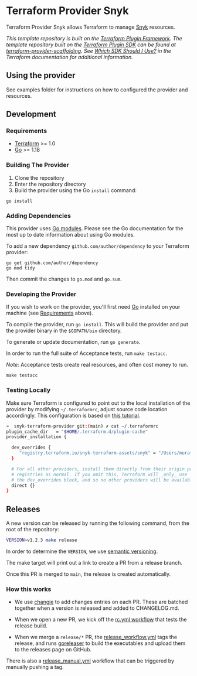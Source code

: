 # Terraform Provider Snyk

Terraform Provider Snyk allows Terraform to manage [Snyk](https://snyk.io) resources.

_This template repository is built on the [Terraform Plugin Framework](https://github.com/hashicorp/terraform-plugin-framework). The template repository built on the [Terraform Plugin SDK](https://github.com/hashicorp/terraform-plugin-sdk) can be found at [terraform-provider-scaffolding](https://github.com/hashicorp/terraform-provider-scaffolding). See [Which SDK Should I Use?](https://www.terraform.io/docs/plugin/which-sdk.html) in the Terraform documentation for additional information._

## Using the provider

See examples folder for instructions on how to configured the provider and resources.

## Development
### Requirements

- [Terraform](https://www.terraform.io/downloads.html) >= 1.0
- [Go](https://golang.org/doc/install) >= 1.18

### Building The Provider

1. Clone the repository
1. Enter the repository directory
1. Build the provider using the Go `install` command:

```shell
go install
```

### Adding Dependencies

This provider uses [Go modules](https://github.com/golang/go/wiki/Modules).
Please see the Go documentation for the most up to date information about using Go modules.

To add a new dependency `github.com/author/dependency` to your Terraform provider:

```shell
go get github.com/author/dependency
go mod tidy
```

Then commit the changes to `go.mod` and `go.sum`.

### Developing the Provider

If you wish to work on the provider, you'll first need [Go](http://www.golang.org) installed on your machine (see [Requirements](#requirements) above).

To compile the provider, run `go install`. This will build the provider and put the provider binary in the `$GOPATH/bin` directory.

To generate or update documentation, run `go generate`.

In order to run the full suite of Acceptance tests, run `make testacc`.

*Note:* Acceptance tests create real resources, and often cost money to run.

```shell
make testacc
```

### Testing Locally
Make sure Terraform is configured to point out to the local installation of the provider by modifying ```~/.terraformrc```, adjust source code location accordingly. This configuration is based on [this tutorial](https://developer.hashicorp.com/terraform/tutorials/providers-plugin-framework/providers-plugin-framework-provider).

```bash
➜  snyk-terraform-provider git:(main) ✗ cat ~/.terraformrc
plugin_cache_dir   = "$HOME/.terraform.d/plugin-cache"
provider_installation {

  dev_overrides {
     "registry.terraform.io/snyk-terraform-assets/snyk" = "/Users/muratcelep/git/terraform-provider-snyk"
  }

  # For all other providers, install them directly from their origin provider
  # registries as normal. If you omit this, Terraform will _only_ use
  # the dev_overrides block, and so no other providers will be available.
  direct {}
}
```


## Releases
A new version can be released by running the following command, from the root of
the repository:

```bash
VERSION=v1.2.3 make release
```

In order to determine the `VERSION`, we use [semantic versioning].

The make target will print out a link to create a PR from a release branch.

Once this PR is merged to `main`, the release is created automatically.

### How this works

-  We use [changie] to add changes entries on each PR.  These are batched
   together when a version is released and added to CHANGELOG.md.

-  When we open a new PR, we kick off the
   [rc.yml workflow](../.github/workflows/rc.yml) that tests the release build.

-  When we merge a `release/*` PR, the
   [release_workflow.yml](../.github/workflows/release_workflow.yml)
   tags the release, and runs [goreleaser] to build the executables and
   upload them to the releases page on GitHub.

There is also a
[release_manual.yml](../.github/workflows/release_manual.yml) workflow that
can be triggered by manually pushing a tag.

[changie]: https://changie.dev/
[semantic versioning]: https://semver.org/
[goreleaser]: https://goreleaser.com/
